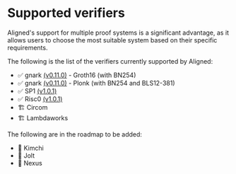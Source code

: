# Supported verifiers

Aligned's support for multiple proof systems is a significant advantage, as it allows users to choose the most suitable system based on their specific requirements.

The following is the list of the verifiers currently supported by Aligned:

- :white_check_mark: gnark [(v0.11.0)](https://github.com/Consensys/gnark/releases/tag/v0.11.0) - Groth16 (with BN254)
- :white_check_mark: gnark [(v0.11.0)](https://github.com/Consensys/gnark/releases/tag/v0.11.0) - Plonk (with BN254 and BLS12-381)
- :white_check_mark: SP1 [(v1.0.1)](https://github.com/succinctlabs/sp1/releases/tag/v1.0.1)
- :white_check_mark: Risc0 [(v1.0.1)](https://github.com/risc0/risc0/releases/tag/v1.0.1)
- 🏗️ Circom
- 🏗️ Lambdaworks


The following are in the roadmap to be added:

- :black_square_button: Kimchi
- :black_square_button: Jolt
- :black_square_button: Nexus
